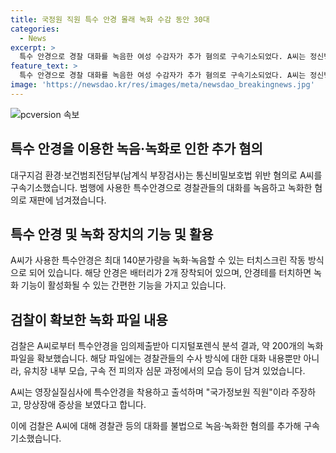```yaml
---
title: 국정원 직원 특수 안경 몰래 녹화 수감 동안 30대
categories:
  - News
excerpt: >
  특수 안경으로 경찰 대화를 녹음한 여성 수감자가 추가 혐의로 구속기소되었다. A씨는 정신병원에서 의사를 공격하고 경찰을 폭행한 혐의로 이미 구속 중이었으며, 교도관이 발견한 특이한 안경 속에 녹음장치가 장착돼 있었다. 검찰은 200개 이상의 녹화 파일을 확보하여, 수사과정과 영장심사를 녹음했다고 밝혔다. A씨는 망상장애를 주장하며 국가정보원 직원이라고 주장하기도 했다. 특수안경은 녹화를 쉽게 시작할 수 있는 터치스크린을 갖추고 있어 유치장 내부와 피의자 심문과정을 촬영할 수 있었다.
feature_text: >
  특수 안경으로 경찰 대화를 녹음한 여성 수감자가 추가 혐의로 구속기소되었다. A씨는 정신병원에서 의사를 공격하고 경찰을 폭행한 혐의로 이미 구속 중이었으며, 교도관이 발견한 특이한 안경 속에 녹음장치가 장착돼 있었다. 검찰은 200개 이상의 녹화 파일을 확보하여, 수사과정과 영장심사를 녹음했다고 밝혔다. A씨는 망상장애를 주장하며 국가정보원 직원이라고 주장하기도 했다. 특수안경은 녹화를 쉽게 시작할 수 있는 터치스크린을 갖추고 있어 유치장 내부와 피의자 심문과정을 촬영할 수 있었다.
image: 'https://newsdao.kr/res/images/meta/newsdao_breakingnews.jpg'
---
```


<p><img src="https://newsdao.kr/res/images/meta/newsdao_breakingnews.jpg" alt="pcversion 속보" /></p>

<h2 data-ke-size="size26">특수 안경을 이용한 녹음·녹화로 인한 추가 혐의</h2>

<p data-ke-size="size16">대구지검 환경·보건범죄전담부(남계식 부장검사)는 통신비밀보호법 위반 혐의로 A씨를 구속기소했습니다. 범행에 사용한 특수안경으로 경찰관들의 대화를 녹음하고 녹화한 혐의로 재판에 넘겨졌습니다.</p>

<h2 data-ke-size="size26">특수 안경 및 녹화 장치의 기능 및 활용</h2>

<p data-ke-size="size16">A씨가 사용한 특수안경은 최대 140분가량을 녹화·녹음할 수 있는 터치스크린 작동 방식으로 되어 있습니다. 해당 안경은 배터리가 2개 장착되어 있으며, 안경테를 터치하면 녹화 기능이 활성화될 수 있는 간편한 기능을 가지고 있습니다.</p>

<h2 data-ke-size="size26">검찰이 확보한 녹화 파일 내용</h2>

<p data-ke-size="size16">검찰은 A씨로부터 특수안경을 임의제출받아 디지털포렌식 분석 결과, 약 200개의 녹화 파일을 확보했습니다. 해당 파일에는 경찰관들의 수사 방식에 대한 대화 내용뿐만 아니라, 유치장 내부 모습, 구속 전 피의자 심문 과정에서의 모습 등이 담겨 있었습니다.</p>

<p data-ke-size="size16">A씨는 영장실질심사에 특수안경을 착용하고 출석하며 "국가정보원 직원"이라 주장하고, 망상장애 증상을 보였다고 합니다.</p> 

<p data-ke-size="size16">이에 검찰은 A씨에 대해 경찰관 등의 대화를 불법으로 녹음·녹화한 혐의를 추가해 구속기소했습니다.</p>

